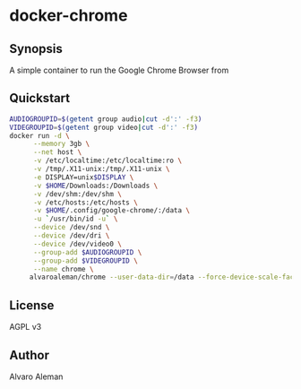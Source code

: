 # docker-chrome

## Synopsis

A simple container to run the Google Chrome Browser from

## Quickstart

```bash
AUDIOGROUPID=$(getent group audio|cut -d':' -f3)
VIDEGROUPID=$(getent group video|cut -d':' -f3)
docker run -d \
      --memory 3gb \
      --net host \
      -v /etc/localtime:/etc/localtime:ro \
      -v /tmp/.X11-unix:/tmp/.X11-unix \
      -e DISPLAY=unix$DISPLAY \
      -v $HOME/Downloads:/Downloads \
      -v /dev/shm:/dev/shm \
      -v /etc/hosts:/etc/hosts \
      -v $HOME/.config/google-chrome/:/data \
      -u `/usr/bin/id -u` \
      --device /dev/snd \
      --device /dev/dri \
      --device /dev/video0 \
      --group-add $AUDIOGROUPID \
      --group-add $VIDEGROUPID \
      --name chrome \
     alvaroaleman/chrome --user-data-dir=/data --force-device-scale-factor=1
```

## License

AGPL v3

## Author

Alvaro Aleman
